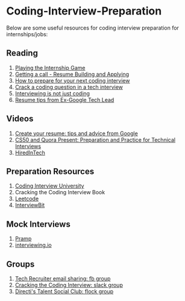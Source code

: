 # Coding-Interview-Preparation
Below are some useful resources for coding interview preparation for internships/jobs:

## Reading
1. [Playing the Internship Game](https://evykassirer.github.io/playing-the-internship-game/)
2. [Getting a call - Resume Building and Applying](https://blog.usejournal.com/part-1-getting-a-call-from-your-dream-company-c82d6f68dbd4)
3. [How to prepare for your next coding interview](https://blog.usejournal.com/part-2-how-to-prepare-for-your-next-coding-interview-d048b188301e)
4. [Crack a coding question in a tech interview](https://blog.usejournal.com/part-3-crack-a-coding-question-in-a-tech-interview-heres-how-667cb2abda67)
5. [Interviewing is not just coding](https://blog.usejournal.com/part-4-interviewing-is-not-just-coding-prepping-for-behavioral-afe68f4762dc)
6. [Resume tips from Ex-Google Tech Lead](https://drive.google.com/file/d/10b9NZDhPbUOW_C7108IKe9ev6Ed2UG7F/view)

## Videos
1. [Create your resume: tips and advice from Google](https://www.youtube.com/watch?v=BYUy1yvjHxE)
2. [CS50 and Quora Present: Preparation and Practice for Technical Interviews](https://www.youtube.com/watch?v=eJjg2MkYPaY)
3. [HiredInTech](https://www.hiredintech.com/)

## Preparation Resources
1. [Coding Interview University](https://github.com/jwasham/coding-interview-university)
2. Cracking the Coding Interview Book
3. [Leetcode](https://leetcode.com)
4. [InterviewBit](https://interviewbit.com)

## Mock Interviews
1. [Pramp](pramp.com)
2. [interviewing.io](https://interviewing.io)

## Groups
1. [Tech Recruiter email sharing: fb group](https://www.facebook.com/groups/2054888934622756/)
2. [Cracking the Coding Interview: slack group](https://t.co/BQvHtUYN1b)
3. [Directi's Talent Social Club: flock group](https://talentsocial.flock.com?i=59asdst9r5ktstao)
